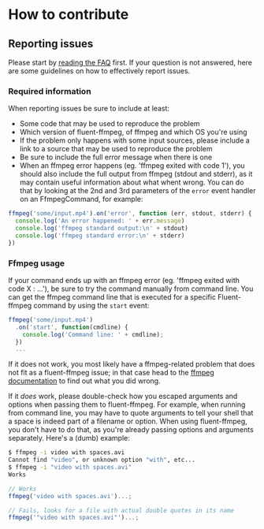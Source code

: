 # How to contribute

## Reporting issues

Please start by [reading the FAQ][faq] first. If your question is not answered, here are some guidelines on how to effectively report issues.

### Required information

When reporting issues be sure to include at least:

- Some code that may be used to reproduce the problem
- Which version of fluent-ffmpeg, of ffmpeg and which OS you're using
- If the problem only happens with some input sources, please include a link to a source that may be used to reproduce the problem
- Be sure to include the full error message when there is one
- When an ffmpeg error happens (eg. 'ffmpeg exited with code 1'), you should also include the full output from ffmpeg (stdout and stderr), as it may contain useful information about what whent wrong. You can do that by looking at the 2nd and 3rd parameters of the `error` event handler on an FfmpegCommand, for example:

```js
ffmpeg('some/input.mp4').on('error', function (err, stdout, stderr) {
  console.log('An error happened: ' + err.message)
  console.log('ffmpeg standard output:\n' + stdout)
  console.log('ffmpeg standard error:\n' + stderr)
})
```

### Ffmpeg usage

If your command ends up with an ffmpeg error (eg. 'ffmpeg exited with code X : ...'), be sure to try the command manually from command line. You can get the ffmpeg command line that is executed for a specific Fluent-ffmpeg command by using the `start` event:

```js
ffmpeg('some/input.mp4')
  .on('start', function(cmdline) {
    console.log('Command line: ' + cmdline);
  })
  ...
```

If it does not work, you most likely have a ffmpeg-related problem that does not fit as a fluent-ffmpeg issue; in that case head to the [ffmpeg documentation](ffmpeg.org/documentation.html) to find out what you did wrong.

If it _does_ work, please double-check how you escaped arguments and options when passing them to fluent-ffmpeg. For example, when running from command line, you may have to quote arguments to tell your shell that a space is indeed part of a filename or option. When using fluent-ffmpeg, you don't have to do that, as you're already passing options and arguments separately. Here's a (dumb) example:

```sh
$ ffmpeg -i video with spaces.avi
Cannot find "video", or unknown option "with", etc...
$ ffmpeg -i "video with spaces.avi"
Works
```

```js
// Works
ffmpeg('video with spaces.avi')...;

// Fails, looks for a file with actual double quotes in its name
ffmpeg('"video with spaces.avi"')...;
```

[faq]: https://github.com/fluent-ffmpeg/node-fluent-ffmpeg/wiki/FAQ

